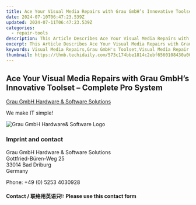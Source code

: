 ```yaml
---
title: Ace Your Visual Media Repairs with Grau GmbH’s Innovative Toolset – Complete Pro System
date: 2024-07-10T06:47:23.539Z
updated: 2024-07-11T06:47:23.539Z
categories:
  - repair-tools
description: This Article Describes Ace Your Visual Media Repairs with Grau GmbH’s Innovative Toolset – Complete Pro System
excerpt: This Article Describes Ace Your Visual Media Repairs with Grau GmbH’s Innovative Toolset – Complete Pro System
keywords: Visual Media Repairs,Grau GmbH's Toolset,Visual Media Repair Tools,Innovative Toolset for Media Professionals,Complete Pro System,Professional Media Repair Equipment,Advanced Visual Media Tools
thumbnail: https://thmb.techidaily.com/573c174bbe1814c2ebf6560108430a00295460b2589a6751d5b34e698171f0aa.jpg
---
```


## Ace Your Visual Media Repairs with Grau GmbH’s Innovative Toolset – Complete Pro System

[Grau GmbH Hardware & Software Solutions](https://main.grauonline.de/)

We make IT simple!

![Grau GmbH Hardware& Software Logo](https://main.grauonline.de/wp-content/uploads/2021/05/output-onlinepngtools.png)

### Imprint and contact

 Grau GmbH Hardware & Software Solutions  
 Gottfried-Büren-Weg 25  
 33014 Bad Driburg  
 Germany

Phone: +49 (0) 5253 4030928

#### Contact / 联络用英语只!: Please use this contact form

<ins class="adsbygoogle"
     style="display:block"
     data-ad-format="autorelaxed"
     data-ad-client="ca-pub-7571918770474297"
     data-ad-slot="1223367746"></ins>



<ins class="adsbygoogle"
     style="display:block"
     data-ad-client="ca-pub-7571918770474297"
     data-ad-slot="8358498916"
     data-ad-format="auto"
     data-full-width-responsive="true"></ins>


